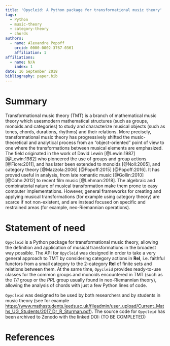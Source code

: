 ```yaml
---
title: 'Opycleid: A Python package for transformational music theory'
tags:
  - Python
  - music-theory
  - category-theory
  - chords
authors:
  - name: Alexandre Popoff
    orcid: 0000-0002-3767-0361
    affiliation: 1
affiliations:
  - name: N/A
    index: 1
date: 16 September 2018
bibliography: paper.bib
---
```


# Summary

Transformational music theory (TMT) is a branch of mathematical music theory
which usesmodern mathematical structures (such as groups, monoids and
categories) to study and characterize musical objects (such as tones, chords,
durations, rhythms) and their relations. More precisely, transformational music
theory has progressively shifted the music-theoretical and analytical process
from an “object-oriented” point of view to one where the transformations between
musical elements are emphasized. The field originated in the work of David Lewin
[@Lewin:1987] [@Lewin:1982] who pioneered the use of groups and group actions
[@Fiore:2011], and has later been extended to monoids [@Noll:2005], and category
theory [@Mazzola:2006] [@Popoff:2015] [@Popoff:2016]. It has proved useful in
analysis, from late romantic music [@Gollin:2010] [@Cohn:2012] to recent film
music [@Lehman:2018]. The algebraic and combinatorial nature of musical
transformation make them prone to easy computer implementations. However,
general frameworks for creating and applying musical transformations
(for example using category theory) are scarce if not non-existent, and are
instead focused on specific and restrained areas (for example, neo-Riemannian
operations).

# Statement of need

``Opycleid`` is a Python package for transformational music theory, allowing the
definition and application of musical transformations in the broadest way possible.
The API for ``Opycleid`` was designed in order to take a very general approach
to TMT by considering category actions in **Rel**, i.e. faithful functors
from a small category to the 2-category **Rel** of finite sets and
relations between them. At the same time, ``Opycleid`` provides ready-to-use
classes for the common groups and monoids encountered in TMT
(such as the *T/I* group or the *PRL* group usually found in neo-Riemannian theory),
allowing the analysis of chords with just a few Python lines of code.

``Opycleid`` was designed to be used by both researchers and by students in
music theory (see for example
<https://www.mathsstudents.leeds.ac.uk/fileadmin/user_upload/Current_Maths_UG_Students/2017_Dr_R_Sturman.pdf>).
The source code for ``Opycleid`` has been archived to Zenodo with the linked DOI:
(TO BE COMPLETED)

# References
